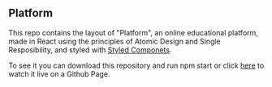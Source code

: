 ## Platform

This repo contains the layout of "Platform", an online educational platform, made in React using the principles of Atomic Design and Single Resposibility, and styled with [Styled Componets](https://styled-components.com/).

To see it you can download this repository and run npm start or click [here](https://yolimarmarin.github.io/platform-web/) to watch it live on a Github Page.
 
